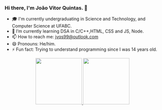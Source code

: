 ### Hi there, I'm João Vitor Quintas. 👋

- 🎓 I'm currently undergraduating in Science and Technology, and Computer Science at UFABC. 
- 🌱 I’m currently learning DSA in C/C++,HTML, CSS and JS, Node.
- 📫 How to reach me: jvqs99@outlook.com
- 😄 Pronouns: He/him.
- ⚡ Fun fact: Trying to understand programming since I was 14 years old.

<div align="center">
  <a href="https://github.com/joaovquintas">
  <img height="150em" src="https://github-readme-stats-git-masterrstaa-rickstaa.vercel.app/api?username=joaovquintas&show_icons=true&theme=dark&include_all_commits=true&count_private=true"/>
  <img height="150em" src="https://github-readme-stats-git-masterrstaa-rickstaa.vercel.app/api/top-langs/?username=joaovquintas&layout=compact&langs_count=7&theme=dark"/>
</div>
 
  
 
